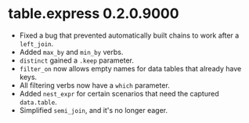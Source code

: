 # table.express 0.2.0.9000

- Fixed a bug that prevented automatically built chains to work after a `left_join`.
- Added `max_by` and `min_by` verbs.
- `distinct` gained a `.keep` parameter.
- `filter_on` now allows empty names for data tables that already have keys.
- All filtering verbs now have a `which` parameter.
- Added `nest_expr` for certain scenarios that need the captured `data.table`.
- Simplified `semi_join`, and it's no longer eager.

